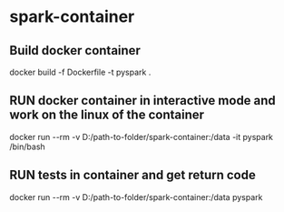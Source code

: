 # spark-container


## Build docker container
docker build -f Dockerfile -t pyspark .

## RUN docker container in interactive mode and work on the linux of the container
docker run --rm -v D:/path-to-folder/spark-container:/data -it pyspark /bin/bash

## RUN tests in container and get return code
docker run --rm -v D:/path-to-folder/spark-container:/data pyspark
